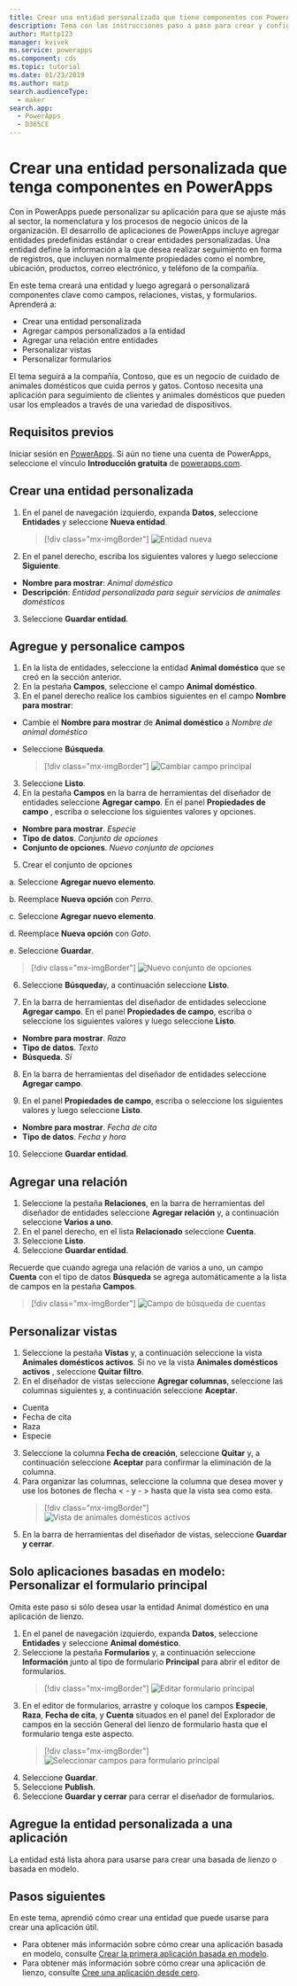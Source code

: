 ```yaml
---
title: Crear una entidad personalizada que tiene componentes con PowerApps | Microsoft Docs
description: Tema con las instrucciones paso a paso para crear y configurar una entidad para usar con una aplicación de PowerApps.
author: Mattp123
manager: kvivek
ms.service: powerapps
ms.component: cds
ms.topic: tutorial
ms.date: 01/23/2019
ms.author: matp
search.audienceType:
  - maker
search.app:
  - PowerApps
  - D365CE
---
```


# <a name="create-a-custom-entity-that-has-components-in-powerapps"></a>Crear una entidad personalizada que tenga componentes en PowerApps

Con in PowerApps puede personalizar su aplicación para que se ajuste más al sector, la nomenclatura y los procesos de negocio únicos de la organización. El desarrollo de aplicaciones de PowerApps incluye agregar entidades predefinidas estándar o crear entidades personalizadas. Una entidad define la información a la que desea realizar seguimiento en forma de registros, que incluyen normalmente propiedades como el nombre, ubicación, productos, correo electrónico, y teléfono de la compañía. 

En este tema creará una entidad y luego agregará o personalizará componentes clave como campos, relaciones, vistas, y formularios. Aprenderá a:

- Crear una entidad personalizada
- Agregar campos personalizados a la entidad
- Agregar una relación entre entidades
- Personalizar vistas 
- Personalizar formularios

El tema seguirá a la compañía, Contoso, que es un negocio de cuidado de animales domésticos que cuida perros y gatos. Contoso necesita una aplicación para seguimiento de clientes y animales domésticos que pueden usar los empleados a través de una variedad de dispositivos.

## <a name="prerequisites"></a>Requisitos previos

Iniciar sesión en [PowerApps](https://web.powerapps.com/?utm_source=padocs&utm_medium=linkinadoc&utm_campaign=referralsfromdoc). Si aún no tiene una cuenta de PowerApps, seleccione el vínculo **Introducción gratuita** de [powerapps.com](https://web.powerapps.com/?utm_source=padocs&utm_medium=linkinadoc&utm_campaign=referralsfromdoc).

## <a name="create-a-custom-entity"></a>Crear una entidad personalizada

1. En el panel de navegación izquierdo, expanda **Datos**, seleccione **Entidades** y seleccione **Nueva entidad**.
    > [!div class="mx-imgBorder"] 
    > ![Entidad nueva](media/create-custom-entity/create-new-entity.png)
2. En el panel derecho, escriba los siguientes valores y luego seleccione **Siguiente**.
  - **Nombre para mostrar**: *Animal doméstico* 
  - **Descripción**: *Entidad personalizada para seguir servicios de animales domésticos*
3. Seleccione **Guardar entidad**.

## <a name="add-and-customize-fields"></a>Agregue y personalice campos
 
1. En la lista de entidades, seleccione la entidad **Animal doméstico** que se creó en la sección anterior.
2. En la pestaña **Campos**, seleccione el campo **Animal doméstico**.
3. En el panel derecho realice los cambios siguientes en el campo **Nombre para mostrar**: 
  - Cambie el **Nombre para mostrar** de **Animal doméstico** a *Nombre de animal doméstico*
  - Seleccione **Búsqueda**.  
  
    > [!div class="mx-imgBorder"] 
    > ![Cambiar campo principal](media/create-custom-entity/primary-field.png)
3. Seleccione **Listo**.
4. En la pestaña **Campos** en la barra de herramientas del diseñador de entidades seleccione **Agregar campo**. En el panel **Propiedades de campo** , escriba o seleccione los siguientes valores y opciones.
  - **Nombre para mostrar**. *Especie*
  - **Tipo de datos**. *Conjunto de opciones*
  - **Conjunto de opciones**. *Nuevo conjunto de opciones*
5. Crear el conjunto de opciones

  a. Seleccione **Agregar nuevo elemento**. 
  
  b. Reemplace **Nueva opción** con *Perro*. 
   
  c. Seleccione **Agregar nuevo elemento**. 
    
  d.  Reemplace **Nueva opción** con *Gato*. 
    
  e. Seleccione **Guardar**. 

  > [!div class="mx-imgBorder"] 
  > ![Nuevo conjunto de opciones](media/create-custom-entity/optionset-add-items.png)

6. Seleccione **Búsqueda**y, a continuación seleccione **Listo**.

7. En la barra de herramientas del diseñador de entidades seleccione **Agregar campo**. En el panel **Propiedades de campo**, escriba o seleccione los siguientes valores y luego seleccione **Listo**.
  - **Nombre para mostrar**. *Raza*
  - **Tipo de datos**. *Texto*
  - **Búsqueda**. *Sí*

8. En la barra de herramientas del diseñador de entidades seleccione **Agregar campo**. 

9. En el panel **Propiedades de campo**, escriba o seleccione los siguientes valores y luego seleccione **Listo**. 
  - **Nombre para mostrar**. *Fecha de cita*
  - **Tipo de datos**. *Fecha y hora*

10. Seleccione **Guardar entidad**.

## <a name="add-a-relationship"></a>Agregar una relación

1. Seleccione la pestaña **Relaciones**, en la barra de herramientas del diseñador de entidades seleccione **Agregar relación** y, a continuación seleccione **Varios a uno**. 
2. En el panel derecho, en el lista **Relacionado** seleccione **Cuenta**.
3. Seleccione **Listo**.
4. Seleccione **Guardar entidad**.

  Recuerde que cuando agrega una relación de varios a uno, un campo **Cuenta** con el tipo de datos **Búsqueda** se agrega automáticamente a la lista de campos en la pestaña **Campos**.
  > [!div class="mx-imgBorder"]
  > ![Campo de búsqueda de cuentas](media/create-custom-entity/account-lookup-field.png)

## <a name="customize-a-view"></a>Personalizar vistas

1. Seleccione la pestaña **Vistas** y, a continuación seleccione la vista **Animales domésticos activos**. Si no ve la vista **Animales domésticos activos** , seleccione **Quitar filtro**.
2. En el diseñador de vistas seleccione **Agregar columnas**, seleccione las columnas siguientes y, a continuación seleccione **Aceptar**.
  - Cuenta
  - Fecha de cita 
  - Raza 
  - Especie
3. Seleccione la columna **Fecha de creación**, seleccione **Quitar** y, a continuación seleccione **Aceptar** para confirmar la eliminación de la columna.
4. Para organizar las columnas, seleccione la columna que desea mover y use los botones de flecha < - y - > hasta que la vista sea como esta.
    > [!div class="mx-imgBorder"] 
    > ![Vista de animales domésticos activos](media/create-custom-entity/active-pets-view.png)
5. En la barra de herramientas del diseñador de vistas, seleccione **Guardar y cerrar**.  

## <a name="model-driven-apps-only-customize-the-main-form"></a>Solo aplicaciones basadas en modelo: Personalizar el formulario principal

Omita este paso si sólo desea usar la entidad Animal doméstico en una aplicación de lienzo. 

1. En el panel de navegación izquierdo, expanda **Datos**, seleccione **Entidades** y seleccione **Animal doméstico**.
2. Seleccione la pestaña **Formularios** y, a continuación seleccione **Información** junto al tipo de formulario **Principal** para abrir el editor de formularios.
    > [!div class="mx-imgBorder"] 
    > ![Editar formulario principal](media/create-custom-entity/main-form-edit.png)
3. En el editor de formularios, arrastre y coloque los campos **Especie**, **Raza**, **Fecha de cita**, y **Cuenta** situados en el panel del Explorador de campos en la sección General del lienzo de formulario hasta que el formulario tenga este aspecto.
    > [!div class="mx-imgBorder"] 
    > ![Seleccionar campos para formulario principal](media/create-custom-entity/main-form-edit2.png) 
4. Seleccione **Guardar**.
5. Seleccione **Publish**.
6. Seleccione **Guardar y cerrar** para cerrar el diseñador de formularios.

## <a name="add-the-custom-entity-to-an-app"></a>Agregue la entidad personalizada a una aplicación

La entidad está lista ahora para usarse para crear una basada de lienzo o basada en modelo. 

## <a name="next-steps"></a>Pasos siguientes

En este tema, aprendió cómo crear una entidad que puede usarse para crear una aplicación útil. 
- Para obtener más información sobre cómo crear una aplicación basada en modelo, consulte [Crear la primera aplicación basada en modelo](../model-driven-apps/build-first-model-driven-app.md).
- Para obtener más información sobre cómo crear una aplicación de lienzo, consulte [Cree una aplicación desde cero](../canvas-apps/get-started-create-from-blank.md).
